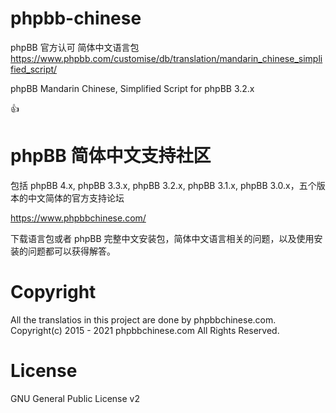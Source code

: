 # phpbb-chinese

phpBB 官方认可 简体中文语言包
https://www.phpbb.com/customise/db/translation/mandarin_chinese_simplified_script/

phpBB Mandarin Chinese, Simplified Script for phpBB 3.2.x

 :+1:

# phpBB 简体中文支持社区

包括 phpBB 4.x, phpBB 3.3.x, phpBB 3.2.x, phpBB 3.1.x, phpBB 3.0.x，五个版本的中文简体的官方支持论坛

https://www.phpbbchinese.com/

下载语言包或者 phpBB 完整中文安装包，简体中文语言相关的问题，以及使用安装的问题都可以获得解答。

# Copyright
All the translatios in this project are done by phpbbchinese.com.
Copyright(c) 2015 - 2021 phpbbchinese.com All Rights Reserved. 

# License

GNU General Public License v2
